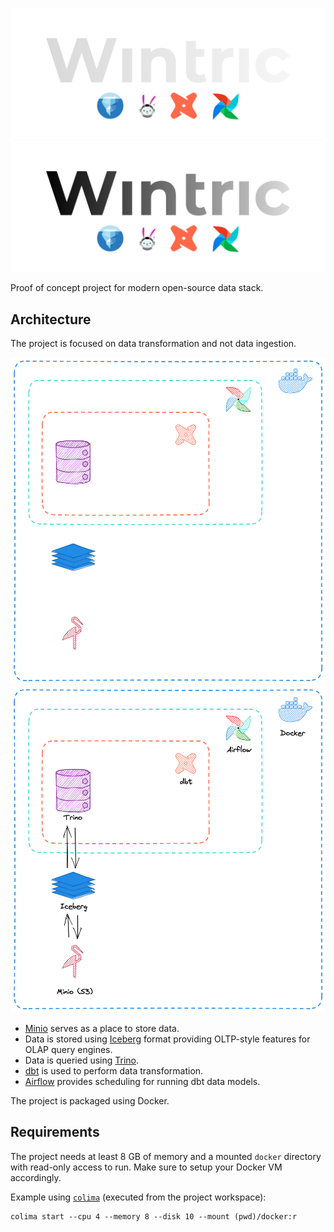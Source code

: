 ![Project Logo](./docs/logo/light.png#gh-dark-mode-only)
![Project Logo](./docs/logo/dark.png#gh-light-mode-only)

Proof of concept project for modern open-source data stack.

## Architecture

The project is focused on data transformation and not data ingestion.

![Project Architecture](./docs/architecture/light.png#gh-dark-mode-only)
![Project Architecture](./docs/architecture/dark.png#gh-light-mode-only)

- [Minio](https://github.com/minio/minio) serves as a place to store data.
- Data is stored using [Iceberg](https://github.com/apache/iceberg) format providing OLTP-style features for OLAP query engines.
- Data is queried using [Trino](https://github.com/trinodb/trino).
- [dbt](https://github.com/dbt-labs/dbt-core) is used to perform data transformation.
- [Airflow](https://github.com/apache/airflow) provides scheduling for running dbt data models.

The project is packaged using Docker.

## Requirements

The project needs at least 8 GB of memory and a mounted `docker` directory with read-only access to run. Make sure to setup your Docker VM accordingly.

Example using [`colima`](https://github.com/abiosoft/colima) (executed from the project workspace):

```fish
colima start --cpu 4 --memory 8 --disk 10 --mount (pwd)/docker:r
```
